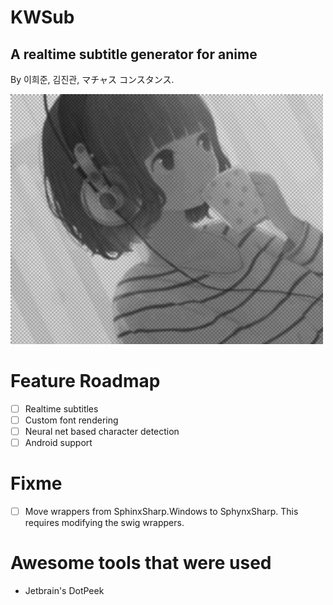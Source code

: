 # KWSub
## A **realtime** subtitle generator for anime
By 이희준, 김진관, マチャス コンスタンス. 

![](/Doc/Resources/welcome_image.png)

# Feature Roadmap
- [ ] Realtime subtitles
- [ ] Custom font rendering
- [ ] Neural net based character detection
- [ ] Android support

# Fixme
- [ ] Move wrappers from SphinxSharp.Windows to SphynxSharp. This requires modifying the swig wrappers.

# Awesome tools that were used
- Jetbrain's DotPeek
